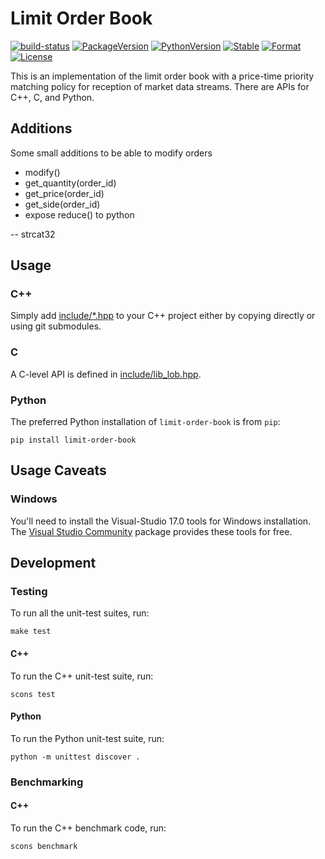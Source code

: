 # Limit Order Book

[![build-status][]][build-server]
[![PackageVersion][pypi-version]][pypi-home]
[![PythonVersion][python-version]][python-home]
[![Stable][pypi-status]][pypi-home]
[![Format][pypi-format]][pypi-home]
[![License][pypi-license]][license]

[build-status]: https://travis-ci.org/Kautenja/limit-order-book.svg
[build-server]: https://travis-ci.org/Kautenja/limit-order-book
[pypi-version]: https://badge.fury.io/py/limit-order-book.svg
[pypi-license]: https://img.shields.io/pypi/l/limit-order-book.svg
[pypi-status]: https://img.shields.io/pypi/status/limit-order-book.svg
[pypi-format]: https://img.shields.io/pypi/format/limit-order-book.svg
[pypi-home]: https://badge.fury.io/py/limit-order-book
[python-version]: https://img.shields.io/pypi/pyversions/limit-order-book.svg
[python-home]: https://python.org
[license]: ./LICENSE

This is an implementation of the limit order book with a price-time priority
matching policy for reception of market data streams. There are APIs for C++,
C, and Python.

## Additions
Some small additions to be able to modify orders

- modify()
- get_quantity(order_id)
- get_price(order_id)
- get_side(order_id)
- expose reduce() to python

 -- strcat32

## Usage

### C++

Simply add [include/*.hpp](include) to your C++ project either by copying
directly or using git submodules.

### C

A C-level API is defined in [include/lib_lob.hpp](include/lib_lob.hpp).

### Python

The preferred Python installation of `limit-order-book` is from `pip`:

```shell
pip install limit-order-book
```

## Usage Caveats

### Windows

You'll need to install the Visual-Studio 17.0 tools for Windows installation.
The [Visual Studio Community](https://visualstudio.microsoft.com/downloads/)
package provides these tools for free.

## Development

### Testing

To run all the unit-test suites, run:

```shell
make test
```

#### C++

To run the C++ unit-test suite, run:

```shell
scons test
```

#### Python

To run the Python unit-test suite, run:

```shell
python -m unittest discover .
```

### Benchmarking

#### C++

To run the C++ benchmark code, run:

```shell
scons benchmark
```
